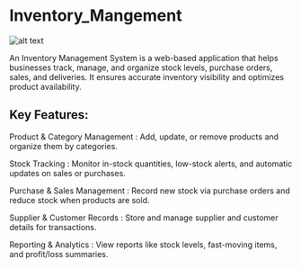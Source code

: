 # Inventory_Mangement

![alt text](<Screenshot 2025-04-29 at 5.15.28 PM.png>)

An Inventory Management System is a web-based application that helps businesses track, manage, and organize stock levels, purchase orders, sales, and deliveries. It ensures accurate inventory visibility and optimizes product availability.

## Key Features:
Product & Category Management :
Add, update, or remove products and organize them by categories.

Stock Tracking :
Monitor in-stock quantities, low-stock alerts, and automatic updates on sales or purchases.

Purchase & Sales Management :
Record new stock via purchase orders and reduce stock when products are sold.

Supplier & Customer Records :
Store and manage supplier and customer details for transactions.

Reporting & Analytics :
View reports like stock levels, fast-moving items, and profit/loss summaries.